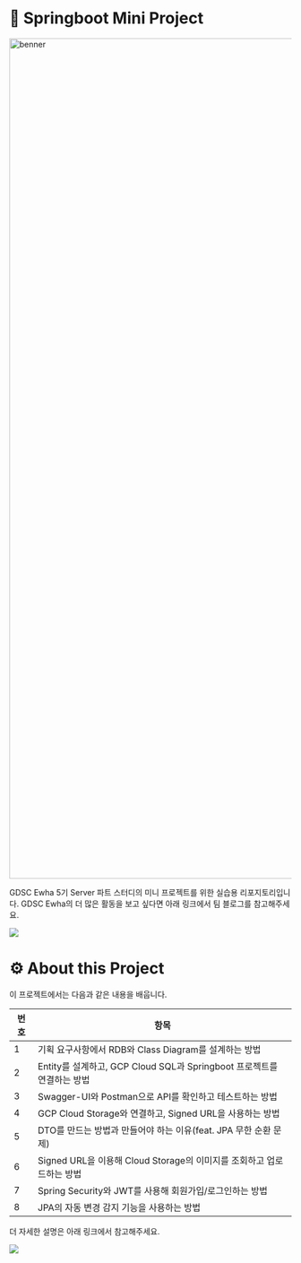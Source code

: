 # 🌱 Springboot Mini Project
<img width="2500" height="1500" alt="benner" src="https://github.com/user-attachments/assets/3a6da0ac-62a4-4440-84e9-d0806449647f" />
<p>GDSC Ewha 5기 Server 파트 스터디의 미니 프로젝트를 위한 실습용 리포지토리입니다. GDSC Ewha의 더 많은 활동을 보고 싶다면 아래 링크에서 팀 블로그를 참고해주세요.</p>

<a href="https://gdscewha.tistory.com/"><img src="https://img.shields.io/badge/GDSC%20Ewha%20Team%20Blog-346450?style=for-the-badge&logo=tistory&logoColor=white"/></a>

# ⚙️ About this Project
이 프로젝트에서는 다음과 같은 내용을 배웁니다.

| 번호 | 항목                                                         |
|------|--------------------------------------------------------------|
| 1    | 기획 요구사항에서 RDB와 Class Diagram를 설계하는 방법         |
| 2    | Entity를 설계하고, GCP Cloud SQL과 Springboot 프로젝트를 연결하는 방법 |
| 3    | Swagger-UI와 Postman으로 API를 확인하고 테스트하는 방법       |
| 4    | GCP Cloud Storage와 연결하고, Signed URL을 사용하는 방법     |
| 5    | DTO를 만드는 방법과 만들어야 하는 이유(feat. JPA 무한 순환 문제) |
| 6    | Signed URL을 이용해 Cloud Storage의 이미지를 조회하고 업로드하는 방법 |
| 7    | Spring Security와 JWT를 사용해 회원가입/로그인하는 방법       |
| 8    | JPA의 자동 변경 감지 기능을 사용하는 방법                   |


<p>더 자세한 설명은 아래 링크에서 참고해주세요.</p>

<a href="https://cn-c.tistory.com/category/%F0%9F%97%84%EF%B8%8FBackend/%5BGDSC%5D%20SpringBoot%20%ED%94%84%EB%A1%9C%EC%A0%9D%ED%8A%B8">
<img src="https://img.shields.io/badge/Springboot%20Mini%20Project%20Tistory-346450?style=for-the-badge&logo=tistory&logoColor=white"/></a>
